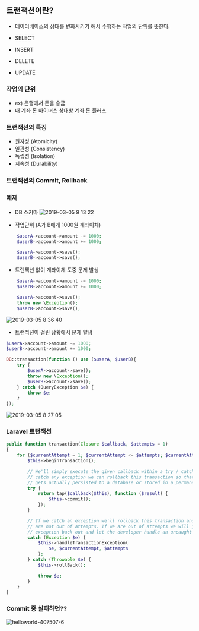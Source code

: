 ## 트랜잭션이란?
- 데이터베이스의 상태를 변화시키기 해서 수행하는 작업의 단위를 뜻한다.

- SELECT
- INSERT
- DELETE
- UPDATE

### 작업의 단위
- ex) 은행에서 돈을 송금
- 내 계좌 돈 마이너스 상대방 계좌 돈 플러스

### 트랜잭션의 특징

- 원자성 (Atomicity)
- 일관성 (Consistency)
- 독립성 (Isolation)
- 지속성 (Durability)


### 트랜잭션의 Commit, Rollback


### 예제

* DB 스키마
![2019-03-05 9 13 22](https://user-images.githubusercontent.com/14510347/53804718-9a1b5f80-3f8b-11e9-973e-d17f6d4fa6da.png)

* 작업단위 (A가 B에게 1000원 계좌이체)
```php
    $userA->account->amount -= 1000;
    $userB->account->amount += 1000;

    $userA->account->save();
    $userB->account->save();
```

* 트렌잭션 없이 계좌이체 도중 문제 발생
```php
    $userA->account->amount -= 1000;
    $userB->account->amount += 1000;

    $userA->account->save();
    throw new \Exception();
    $userB->account->save();
```
![2019-03-05 8 36 40](https://user-images.githubusercontent.com/14510347/53804170-2593f100-3f8a-11e9-8f8a-ceb552e2acb7.png)




* 트랜젹션이 걸린 상황에서 문제 발생

```php
$userA->account->amount -= 1000;
$userB->account->amount += 1000;

DB::transaction(function () use ($userA, $userB){
    try {
        $userA->account->save();
        throw new \Exception();
        $userB->account->save();
    } catch (QueryException $e) {
        throw $e;
    }
});
```
![2019-03-05 8 27 05](https://user-images.githubusercontent.com/14510347/53804196-393f5780-3f8a-11e9-96c8-a4daa7ed6a97.png)


### Laravel 트랜잭션
```php
public function transaction(Closure $callback, $attempts = 1)
{
    for ($currentAttempt = 1; $currentAttempt <= $attempts; $currentAttempt++) {
        $this->beginTransaction();

        // We'll simply execute the given callback within a try / catch block and if we
        // catch any exception we can rollback this transaction so that none of this
        // gets actually persisted to a database or stored in a permanent fashion.
        try {
            return tap($callback($this), function ($result) {
                $this->commit();
            });
        }

        // If we catch an exception we'll rollback this transaction and try again if we
        // are not out of attempts. If we are out of attempts we will just throw the
        // exception back out and let the developer handle an uncaught exceptions.
        catch (Exception $e) {
            $this->handleTransactionException(
                $e, $currentAttempt, $attempts
            );
        } catch (Throwable $e) {
            $this->rollBack();

            throw $e;
        }
    }
}
```

### Commit 중 실패하면??
![helloworld-407507-6](https://user-images.githubusercontent.com/14510347/53804278-73a8f480-3f8a-11e9-9755-5d87d4972c2c.png)

